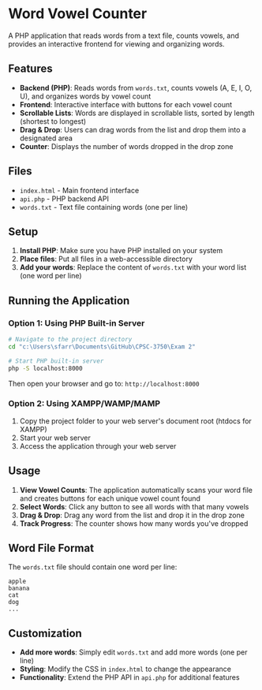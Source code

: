 # Word Vowel Counter

A PHP application that reads words from a text file, counts vowels, and provides an interactive frontend for viewing and organizing words.

## Features

- **Backend (PHP)**: Reads words from `words.txt`, counts vowels (A, E, I, O, U), and organizes words by vowel count
- **Frontend**: Interactive interface with buttons for each vowel count
- **Scrollable Lists**: Words are displayed in scrollable lists, sorted by length (shortest to longest)
- **Drag & Drop**: Users can drag words from the list and drop them into a designated area
- **Counter**: Displays the number of words dropped in the drop zone

## Files

- `index.html` - Main frontend interface
- `api.php` - PHP backend API
- `words.txt` - Text file containing words (one per line)

## Setup

1. **Install PHP**: Make sure you have PHP installed on your system
2. **Place files**: Put all files in a web-accessible directory
3. **Add your words**: Replace the content of `words.txt` with your word list (one word per line)

## Running the Application

### Option 1: Using PHP Built-in Server
```bash
# Navigate to the project directory
cd "c:\Users\sfarr\Documents\GitHub\CPSC-3750\Exam 2"

# Start PHP built-in server
php -S localhost:8000
```

Then open your browser and go to: `http://localhost:8000`

### Option 2: Using XAMPP/WAMP/MAMP
1. Copy the project folder to your web server's document root (htdocs for XAMPP)
2. Start your web server
3. Access the application through your web server

## Usage

1. **View Vowel Counts**: The application automatically scans your word file and creates buttons for each unique vowel count found
2. **Select Words**: Click any button to see all words with that many vowels
3. **Drag & Drop**: Drag any word from the list and drop it in the drop zone
4. **Track Progress**: The counter shows how many words you've dropped

## Word File Format

The `words.txt` file should contain one word per line:
```
apple
banana
cat
dog
...
```

## Customization

- **Add more words**: Simply edit `words.txt` and add more words (one per line)
- **Styling**: Modify the CSS in `index.html` to change the appearance
- **Functionality**: Extend the PHP API in `api.php` for additional features
